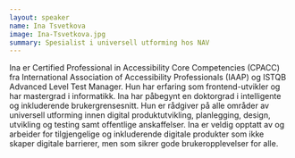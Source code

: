 ```yaml
---
layout: speaker
name: Ina Tsvetkova
image: Ina-Tsvetkova.jpg
summary: Spesialist i universell utforming hos NAV
---
```

Ina er Certified Professional in Accessibility Core Competencies (CPACC) fra International Association of Accessibility Professionals (IAAP) og ISTQB Advanced Level Test Manager. Hun har erfaring som frontend-utvikler og har mastergrad i informatikk. Ina har påbegynt en doktorgrad i intelligente og inkluderende brukergrensesnitt. Hun er rådgiver på alle områder av universell utforming innen digital produktutvikling, planlegging, design, utvikling og testing samt offentlige anskaffelser. Ina er veldig opptatt av og arbeider for tilgjengelige og inkluderende digitale produkter som ikke skaper digitale barrierer, men som sikrer gode brukeropplevelser for alle.
